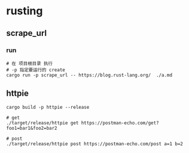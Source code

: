 # rusting



## scrape_url

### run
```shell
# 在 项目根目录 执行
# -p 指定要运行的 create
cargo run -p scrape_url -- https://blog.rust-lang.org/  ./a.md
```


## httpie
```shell
cargo build -p httpie --release

# get
./target/release/httpie get https://postman-echo.com/get?foo1=bar1&foo2=bar2

# post
./target/release/httpie post https://postman-echo.com/post a=1 b=2
```

